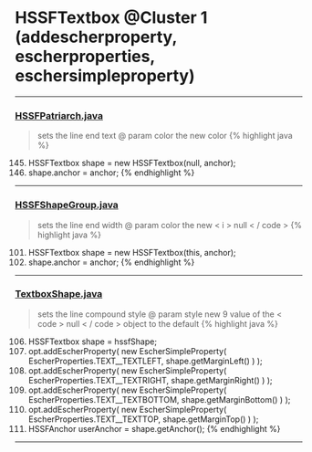 # HSSFTextbox @Cluster 1 (addescherproperty, escherproperties, eschersimpleproperty)

***

### [HSSFPatriarch.java](https://searchcode.com/codesearch/view/15642333/)
> sets the line end text @ param color the new color 
{% highlight java %}
145. HSSFTextbox shape = new HSSFTextbox(null, anchor);
146. shape.anchor = anchor;
{% endhighlight %}

***

### [HSSFShapeGroup.java](https://searchcode.com/codesearch/view/15642300/)
> sets the line end width @ param color the new < i > null < / code > 
{% highlight java %}
101. HSSFTextbox shape = new HSSFTextbox(this, anchor);
102. shape.anchor = anchor;
{% endhighlight %}

***

### [TextboxShape.java](https://searchcode.com/codesearch/view/15642364/)
> sets the line compound style @ param style new 9 value of the < code > null < / code > object to the default 
{% highlight java %}
106. HSSFTextbox shape = hssfShape;
125. opt.addEscherProperty( new EscherSimpleProperty( EscherProperties.TEXT__TEXTLEFT, shape.getMarginLeft() ) );
126. opt.addEscherProperty( new EscherSimpleProperty( EscherProperties.TEXT__TEXTRIGHT, shape.getMarginRight() ) );
127. opt.addEscherProperty( new EscherSimpleProperty( EscherProperties.TEXT__TEXTBOTTOM, shape.getMarginBottom() ) );
128. opt.addEscherProperty( new EscherSimpleProperty( EscherProperties.TEXT__TEXTTOP, shape.getMarginTop() ) );
130. HSSFAnchor userAnchor = shape.getAnchor();
{% endhighlight %}

***

